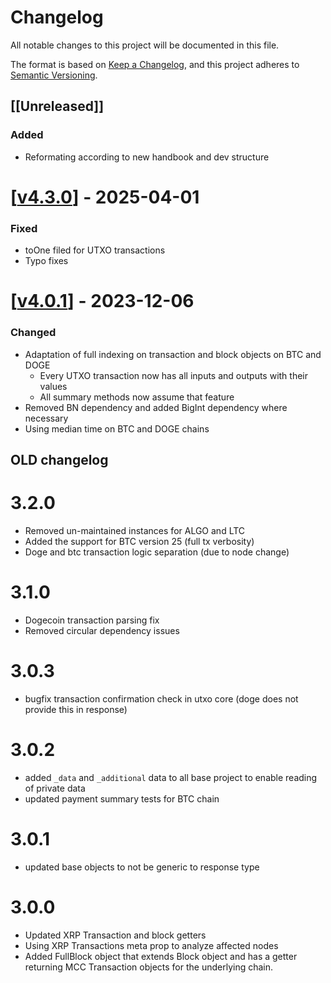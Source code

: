 # Changelog

All notable changes to this project will be documented in this file.

The format is based on [Keep a Changelog](https://keepachangelog.com/en/1.0.0/),
and this project adheres to
[Semantic Versioning](https://semver.org/spec/v2.0.0.html).

## \[[Unreleased]\]

### Added

- Reformating according to new handbook and dev structure

# \[[v4.3.0](https://www.npmjs.com/package/@flarenetwork/mcc/v/4.3.0)\] - 2025-04-01  

### Fixed
* toOne filed for UTXO transactions
* Typo fixes


# \[[v4.0.1](https://www.npmjs.com/package/@flarenetwork/mcc/v/4.0.1)\] - 2023-12-06  

### Changed
* Adaptation of full indexing on transaction and block objects on BTC and DOGE
  * Every UTXO transaction now has all inputs and outputs with their values
  * All summary methods now assume that feature
* Removed BN dependency and added BigInt dependency where necessary
* Using median time on BTC and DOGE chains

## OLD changelog

# 3.2.0
- Removed un-maintained instances for ALGO and LTC
- Added the support for BTC version 25 (full tx verbosity)
- Doge and btc transaction logic separation (due to node change)

# 3.1.0

* Dogecoin transaction parsing fix 
* Removed circular dependency issues

# 3.0.3

* bugfix transaction confirmation check in utxo core (doge does not provide this in response)

# 3.0.2

* added `_data` and `_additional` data to all base project to enable reading of private data
* updated payment summary tests for BTC chain

# 3.0.1

* updated base objects to not be generic to response type

# 3.0.0

* Updated XRP Transaction and block getters 
* Using XRP Transactions meta prop to analyze affected nodes
* Added FullBlock<T> object that extends Block object and has a getter returning MCC Transaction objects for the underlying chain.
